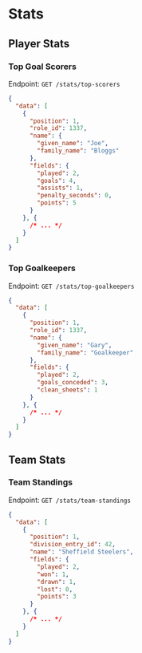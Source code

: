 # Stats

## Player Stats

### Top Goal Scorers

Endpoint: `GET /stats/top-scorers`

```json
{
  "data": [
    {
      "position": 1,
      "role_id": 1337,
      "name": {
        "given_name": "Joe",
        "family_name": "Bloggs"
      },
      "fields": {
        "played": 2,
        "goals": 4,
        "assists": 1,
        "penalty_seconds": 0,
        "points": 5
      }
    }, {
      /* ... */
    }
  ]
}
```

### Top Goalkeepers

Endpoint: `GET /stats/top-goalkeepers`

```json
{
  "data": [
    {
      "position": 1,
      "role_id": 1337,
      "name": {
        "given_name": "Gary",
        "family_name": "Goalkeeper"
      },
      "fields": {
        "played": 2,
        "goals_conceded": 3,
        "clean_sheets": 1
      }
    }, {
      /* ... */
    }
  ]
}
```

## Team Stats

### Team Standings

Endpoint: `GET /stats/team-standings`

```json
{
  "data": [
    {
      "position": 1,
      "division_entry_id": 42,
      "name": "Sheffield Steelers",
      "fields": {
        "played": 2,
        "won": 1,
        "drawn": 1,
        "lost": 0,
        "points": 3
      }
    }, {
      /* ... */
    }
  ]
}
```
